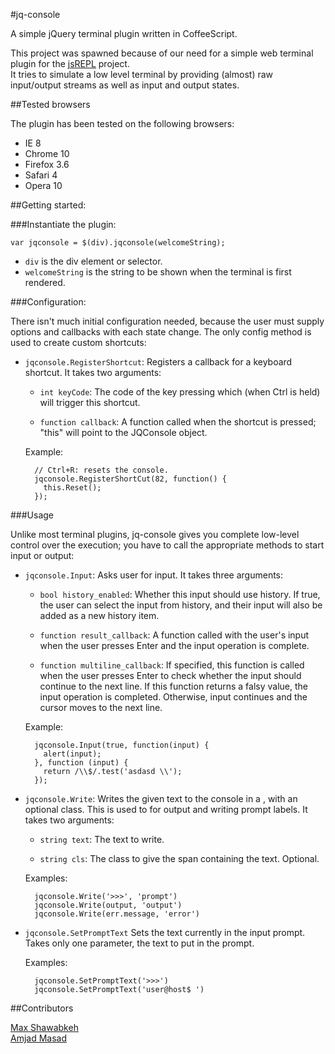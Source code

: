 
#jq-console

A simple jQuery terminal plugin written in CoffeeScript.

This project was spawned because of our need for a simple web terminal plugin 
for the <a href="http://github.com/amasad/jsrepl">jsREPL</a> project.<br/> 
It tries to simulate a low level terminal by providing (almost) raw input/output
streams as well as input and output states.

##Tested browsers

The plugin has been tested on the following browsers:

* IE 8
* Chrome 10
* Firefox 3.6
* Safari 4
* Opera 10

##Getting started:

###Instantiate the plugin:

    var jqconsole = $(div).jqconsole(welcomeString);

* `div` is the div element or selector.
* `welcomeString` is the string to be shown when the terminal is first rendered.

###Configuration:

There isn't much initial configuration needed, because the user must supply
options and callbacks with each state change. The only config method is used to
create custom shortcuts:

* `jqconsole.RegisterShortcut`: Registers a callback for a keyboard shortcut.
  It takes two arguments:

    * `int keyCode`: The code of the key pressing which (when Ctrl is held) will
      trigger this shortcut.

    * `function callback`: A function called when the shortcut is pressed;
      "this" will point to the JQConsole object.

  Example:

        // Ctrl+R: resets the console.
        jqconsole.RegisterShortCut(82, function() {
          this.Reset();
        });

###Usage

Unlike most terminal plugins, jq-console gives you complete low-level control
over the execution; you have to call the appropriate methods to start input
or output:

* `jqconsole.Input`: Asks user for input. It takes three arguments:

    * `bool history_enabled`: Whether this input should use history. If true,
      the user can select the input from history, and their input will also be
      added as a new history item.

    * `function result_callback`: A function called with the user's input when
      the user presses Enter and the input operation is complete.

    * `function multiline_callback`: If specified, this function is called when
      the user presses Enter to check whether the input should continue to the
      next line. If this function returns a falsy value, the input operation
      is completed. Otherwise, input continues and the cursor moves to the next 
      line.

  Example:

        jqconsole.Input(true, function(input) {
          alert(input);
        }, function (input) {
          return /\\$/.test('asdasd \\');
        });

* `jqconsole.Write`: Writes the given text to the console in a <span>, with an 
  optional class. This is used to for output and writing prompt labels. It takes
  two arguments:

    * `string text`: The text to write.

    * `string cls`: The class to give the span containing the text. Optional.

  Examples:

        jqconsole.Write('>>>', 'prompt')
        jqconsole.Write(output, 'output')
        jqconsole.Write(err.message, 'error')

* `jqconsole.SetPromptText` Sets the text currently in the input prompt. Takes
  only one parameter, the text to put in the prompt.

  Examples:

        jqconsole.SetPromptText('>>>')
        jqconsole.SetPromptText('user@host$ ')

##Contributors

[Max Shawabkeh](http://max99x.com/)  
[Amjad Masad](http://twitter.com/amasad)
